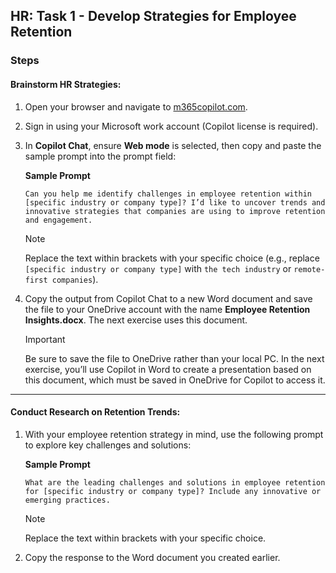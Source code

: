 ## **HR: Task 1 - Develop Strategies for Employee Retention**

### **Steps**

#### **Brainstorm HR Strategies**:

1. Open your browser and navigate to [m365copilot.com](https://m365copilot.com).

1. Sign in using your Microsoft work account (Copilot license is required).

1. In **Copilot Chat**, ensure **Web mode** is selected, then copy and paste the sample prompt into the prompt field:

    **Sample Prompt**

    ```text
    Can you help me identify challenges in employee retention within [specific industry or company type]? I’d like to uncover trends and innovative strategies that companies are using to improve retention and engagement.
    ```

    > [!NOTE]
    > Replace the text within brackets with your specific choice (e.g., replace `[specific industry or company type]` with `the tech industry` or `remote-first companies`).

1. Copy the output from Copilot Chat to a new Word document and save the file to your OneDrive account with the name **Employee Retention Insights.docx**. The next exercise uses this document.
    > [!IMPORTANT]
    > Be sure to save the file to OneDrive rather than your local PC. In the next exercise, you’ll use Copilot in Word to create a presentation based on this document, which must be saved in OneDrive for Copilot to access it.

---

#### **Conduct Research on Retention Trends**:

1. With your employee retention strategy in mind, use the following prompt to explore key challenges and solutions:

    **Sample Prompt**

    ```text
    What are the leading challenges and solutions in employee retention for [specific industry or company type]? Include any innovative or emerging practices.
    ```

    > [!NOTE]
    > Replace the text within brackets with your specific choice.

1. Copy the response to the Word document you created earlier.
